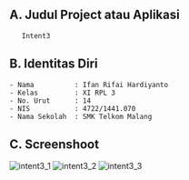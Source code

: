 ## A. Judul Project atau Aplikasi
       Intent3
 
## B. Identitas Diri
    - Nama          : Ifan Rifai Hardiyanto
    - Kelas         : XI RPL 3
    - No. Urut      : 14
    - NIS           : 4722/1441.070
    - Nama Sekolah  : SMK Telkom Malang
   
## C. Screenshoot
![intent3_1](https://cloud.githubusercontent.com/assets/22077698/22773158/38e4d026-eed3-11e6-8cba-2cba2063191e.jpg)
![intent3_2](https://cloud.githubusercontent.com/assets/22077698/22773197/625bcf54-eed3-11e6-8e6d-187e82661284.jpg)
![intent3_3](https://cloud.githubusercontent.com/assets/22077698/22773214/763136b8-eed3-11e6-9784-f4ccb4cbe5cc.jpg)
